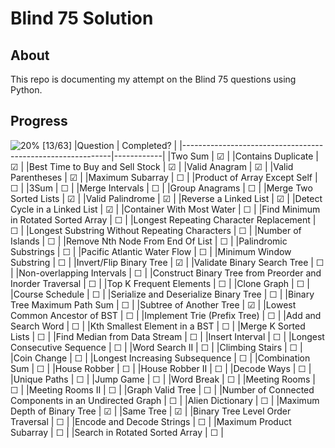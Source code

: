 # Blind 75 Solution

## About
This repo is documenting my attempt on the Blind 75 questions using Python.

## Progress
![20%](https://progress-bar.dev/20) [13/63]
|Question                                                    | Completed? |
|------------------------------------------------------------|------------|
|Two Sum	                                                   | &#9745;    |
|Contains Duplicate                                          | &#9745;    |
|Best Time to Buy and Sell Stock	                           | &#9745;    |
|Valid Anagram                                               | &#9745;    |
|Valid Parentheses                                           | &#9745;    |
|Maximum Subarray	                                           | &#9744;    |
|Product of Array Except Self                                | &#9744;    |
|3Sum	                                                       | &#9744;    |
|Merge Intervals                                             | &#9744;    |
|Group Anagrams                                              | &#9744;    |
|Merge Two Sorted Lists                                      | &#9745;    |
|Valid Palindrome                                            | &#9745;    |
|Reverse a Linked List	                                     | &#9745;    |
|Detect Cycle in a Linked List	                             | &#9745;    |
|Container With Most Water	                                 | &#9744;    |
|Find Minimum in Rotated Sorted Array	                       | &#9744;    |
|Longest Repeating Character Replacement	                   | &#9744;    |
|Longest Substring Without Repeating Characters	             | &#9744;    |
|Number of Islands	                                         | &#9744;    |
|Remove Nth Node From End Of List	                           | &#9744;    |
|Palindromic Substrings	                                     | &#9744;    |
|Pacific Atlantic Water Flow                                 | &#9744;    |
|Minimum Window Substring                                    | &#9744;    |
|Invert/Flip Binary Tree	                                   | &#9745;    |
|Validate Binary Search Tree	                               | &#9744;    |
|Non-overlapping Intervals	                                 | &#9744;    |
|Construct Binary Tree from Preorder and Inorder Traversal   | &#9744;    |
|Top K Frequent Elements	                                   | &#9744;    |
|Clone Graph	                                               | &#9744;    |
|Course Schedule	                                           | &#9744;    |
|Serialize and Deserialize Binary Tree                       | &#9744;    |
|Binary Tree Maximum Path Sum                                | &#9744;    |
|Subtree of Another Tree	                                   | &#9745;    |
|Lowest Common Ancestor of BST	                             | &#9744;    |
|Implement Trie (Prefix Tree)	                               | &#9744;    |
|Add and Search Word	                                       | &#9744;    |
|Kth Smallest Element in a BST	                             | &#9744;    |
|Merge K Sorted Lists	                                       | &#9744;    |
|Find Median from Data Stream	                               | &#9744;    |
|Insert Interval	                                           | &#9744;    |
|Longest Consecutive Sequence	                               | &#9744;    |
|Word Search II                                              | &#9744;    |
|Climbing Stairs	                                           | &#9744;    |
|Coin Change	                                               | &#9744;    |
|Longest Increasing Subsequence	                             | &#9744;    |
|Combination Sum	                                           | &#9744;    |
|House Robber	                                               | &#9744;    |
|House Robber II	                                           | &#9744;    |
|Decode Ways	                                               | &#9744;    |
|Unique Paths                                                | &#9744;    |
|Jump Game                                                   | &#9744;    |
|Word Break                                                  | &#9744;    |
|Meeting Rooms	                                             | &#9744;    |
|Meeting Rooms II                                            | &#9744;    |
|Graph Valid Tree                                            | &#9744;    |
|Number of Connected Components in an Undirected Graph       | &#9744;    |
|Alien Dictionary                                            | &#9744;    |
|Maximum Depth of Binary Tree                                | &#9745;    |
|Same Tree	                                                 | &#9745;    |
|Binary Tree Level Order Traversal                           | &#9744;    |
|Encode and Decode Strings                                   | &#9744;    |
|Maximum Product Subarray                                    | &#9744;    |
|Search in Rotated Sorted Array                              | &#9744;    |
